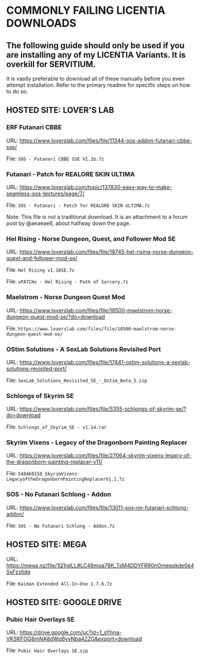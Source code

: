 # COMMONLY FAILING LICENTIA DOWNLOADS

## The following guide should only be used if you are installing any of my LICENTIA Variants. It is overkill for SERVITIUM.

It is vastly preferable to download all of these manually before you even attempt installation. Refer to the primary readme for specific steps on how to do so.

## HOSTED SITE: LOVER'S LAB

### ERF Futanari CBBE

URL: https://www.loverslab.com/files/file/11344-sos-addon-futanari-cbbe-sse/

File: `SOS - Futanari CBBE SSE V1.1b.7z`

### Futanari - Patch for REALORE SKIN ULTIMA

URL: https://www.loverslab.com/topic/137830-easy-way-to-make-seamless-sos-textures/page/7/

File: `SOS - Futanari - Patch for REALORE SKIN ULTIMA.7z`

Note: This file is not a traditional download. It is an attachment to a forum post by @aeaeae6, about halfway down the page.

### Hel Rising - Norse Dungeon, Quest, and Follower Mod SE

URL: https://www.loverslab.com/files/file/18745-hel-rising-norse-dungeon-quest-and-follower-mod-se/

File: `Hel Rising v1.10SE.7z`

File: `xPATCHx - Hel Rising - Path of Sorcery.7z`

### Maelstrom - Norse Dungeon Quest Mod

URL: https://www.loverslab.com/files/file/18500-maelstrom-norse-dungeon-quest-mod-se/?do=download

File: `https://www.loverslab.com/files/file/18500-maelstrom-norse-dungeon-quest-mod-se/`

### OStim Solutions - A SexLab Solutions Revisited Port

URL: https://www.loverslab.com/files/file/17441-ostim-solutions-a-sexlab-solutions-revisited-port/

File: `SexLab_Solutions_Revisited_SE_-_Ostim_Beta_5.zip`

### Schlongs of Skyrim SE

URL: https://www.loverslab.com/files/file/5355-schlongs-of-skyrim-se/?do=download

File: `Schlongs_of_Skyrim_SE - v1.14.rar`

### Skyrim Vixens - Legacy of the Dragonborn Painting Replacer

URL: https://www.loverslab.com/files/file/27064-skyrim-vixens-legacy-of-the-dragonborn-painting-replacer-v11/

File: `548469150_SkyrimVixens-LegacyoftheDragonbornPaintingReplacerV1.1.7z`

### SOS - No Futanari Schlong - Addon

URL: https://www.loverslab.com/files/file/13011-sos-no-futanari-schlong-addon/

File: `SOS - No Futanari Schlong - Addon.7z`

## HOSTED SITE: MEGA

URL: https://mega.nz/file/1Q1igILL#LC48moa78K_TsM4DDYFR90nOmeeqkde0e4SsFzzlldg

File: `Kaidan Extended All-In-One 1.7.6.7z`

## HOSTED SITE: GOOGLE DRIVE

### Pubic Hair Overlays SE

URL: https://drive.google.com/uc?id=1_sYhna-VKSKFOG8mNA8dWpByvNba42ZG&export=download

File: `Pubic Hair Overlays SE.zip`
